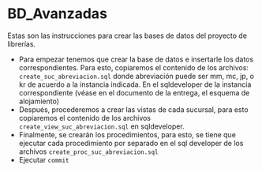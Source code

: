 # BD_Avanzadas

Estas son las instrucciones para crear las bases de datos del proyecto de librerías.

- Para empezar tenemos que crear la base de datos e insertarle los datos correspondientes. Para esto, copiaremos el contenido de los archivos: `create_suc_abreviacion.sql` donde abreviación puede ser mm, mc, jp, o kr de acuerdo a la instancia indicada.
En el sqldeveloper de la instancia correspondiente (véase en el documento de la entrega, el esquema de alojamiento)
- Después, procederemos a crear las vistas de cada sucursal, para esto copiaremos el contenido de los archivos `create_view_suc_abreviacion.sql` en sqldeveloper.
- Finalmente, se crearán los procedimientos, para esto, se tiene que ejecutar cada procedimiento por separado en el sql developer de los archivos `create_proc_suc_abreviacion.sql`
- Ejecutar `commit`